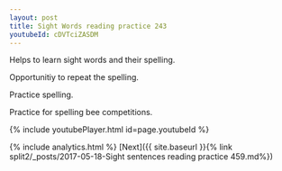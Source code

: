 ```yaml
---
layout: post
title: Sight Words reading practice 243
youtubeId: cDVTciZASDM
---
```

 
 
Helps to learn sight words and their spelling.

Opportunitiy to repeat the spelling. 

Practice spelling. 
 
Practice for spelling bee competitions. 
 
{% include youtubePlayer.html id=page.youtubeId %}
 
 
{% include analytics.html %} 
[Next]({{ site.baseurl }}{% link  split2/_posts/2017-05-18-Sight sentences reading practice 459.md%})
 
